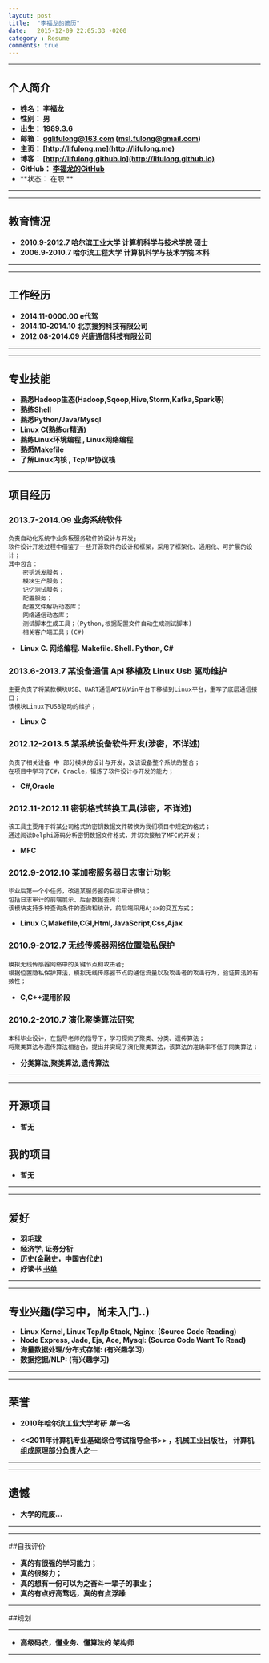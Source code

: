 ```yaml
---
layout: post
title:  "李福龙的简历"
date:   2015-12-09 22:05:33 -0200
category : Resume 
comments: true
---
```




---

## 个人简介

*	**姓名：	李福龙**
*	**性别：	男**
*	**出生：	1989.3.6**
*	**邮箱：	gglifulong@163.com (msl.fulong@gmail.com)**
*	**主页：	[http://lifulong.me](http://lifulong.me)**
*	**博客：	[http://lifulong.github.io](http://lifulong.github.io)**
*	**GitHub：	[李福龙的GitHub](https://github.com/lifulong)**
*	**状态：	在职 **

---


---

## 教育情况

*	**2010.9-2012.7		哈尔滨工业大学	计算机科学与技术学院	硕士**
*	**2006.9-2010.7		哈尔滨工程大学	计算机科学与技术学院	本科**

---

---

## 工作经历

*	**2014.11-0000.00			e代驾**
*	**2014.10-2014.10			北京搜狗科技有限公司**
*	**2012.08-2014.09			兴唐通信科技有限公司**

---

---

## 专业技能
* **熟悉Hadoop生态(Hadoop,Sqoop,Hive,Storm,Kafka,Spark等)**
* **熟练Shell**
* **熟悉Python/Java/Mysql**
* **Linux C(熟练or精通)**
* **熟练Linux环境编程 , Linux网络编程**
* **熟悉Makefile**
* **了解Linux内核 , Tcp/IP协议栈**


---

## 项目经历

### 2013.7-2014.09	业务系统软件

	负责自动化系统中业务板服务软件的设计与开发;
	软件设计开发过程中借鉴了一些开源软件的设计和框架，采用了框架化、通用化、可扩展的设计；
	其中包含：
		密钥派发服务；
		模块生产服务；
		记忆测试服务；
		配置服务；
		配置文件解析动态库；
		网络通信动态库；
		测试脚本生成工具；(Python,根据配置文件自动生成测试脚本)
		相关客户端工具；(C#)

*	**Linux C. 网络编程. Makefile. Shell. Python, C#**

### 2013.6-2013.7	某设备通信 Api 移植及 Linux Usb 驱动维护

	主要负责了将某款模块USB、UART通信API从Win平台下移植到Linux平台，重写了底层通信接口；
	该模块Linux下USB驱动的维护；

*	**Linux C**

### 2012.12-2013.5		某系统设备软件开发(涉密，不详述)
	
	负责了相关设备 中 部分模块的设计与开发，及该设备整个系统的整合；
	在项目中学习了C#，Oracle，锻炼了软件设计与开发的能力；

*	**C#,Oracle**

### 2012.11-2012.11	密钥格式转换工具(涉密，不详述)

	该工具主要用于将某公司格式的密钥数据文件转换为我们项目中规定的格式；
	通过阅读Delphi源码分析密钥数据文件格式，并初次接触了MFC的开发；

*	**MFC**

### 2012.9-2012.10	某加密服务器日志审计功能

	毕业后第一个小任务，改进某服务器的日志审计模块；
	包括日志审计的前端展示、后台数据查询；
	该模块支持多种查询条件的查询和统计，前后端采用Ajax的交互方式；

*	**Linux C,Makefile,CGI,Html,JavaScript,Css,Ajax**

### 2010.9-2012.7		无线传感器网络位置隐私保护

	模拟无线传感器网络中的关键节点和攻击者;
	根据位置隐私保护算法，模拟无线传感器节点的通信流量以及攻击者的攻击行为，验证算法的有效性；

*	**C,C++混用阶段**

### 2010.2-2010.7		演化聚类算法研究

	本科毕业设计，在指导老师的指导下，学习探索了聚类、分类、遗传算法；
	将聚类算法与遗传算法相结合，提出并实现了演化聚类算法，该算法的准确率不低于同类算法；

*	**分类算法,聚类算法,遗传算法**

---

---

## 开源项目

*	**暂无**

## 我的项目

*	**暂无**

---

---

## 爱好

*	**羽毛球**
*	**经济学, 证券分析**
*	**历史(金融史，中国古代史)**
*	**好读书 [书单](/book/2014/11/12/booklist/)**

---

---

## 专业兴趣(学习中，尚未入门..)

*	**Linux Kernel, Linux Tcp/Ip Stack, Nginx: (Source Code Reading)**
*	**Node Express, Jade, Ejs, Ace, Mysql: (Source Code Want To Read)**
*	**海量数据处理/分布式存储: (有兴趣学习)**
*	**数据挖掘/NLP: (有兴趣学习)**

---

---

## 荣誉

*	**2010年哈尔滨工业大学考研 *第一名***

*	**<<2011年计算机专业基础综合考试指导全书>> ，机械工业出版社， 计算机组成原理部分负责人之一**

---

---

## 遗憾

*	**大学的荒废...**

---


---

##自我评价

*	**真的有很强的学习能力；**
*	**真的很努力；**
*	**真的想有一份可以为之奋斗一辈子的事业；**
*	**真的有点好高骛远，真的有点浮躁**

---

##规划

---

*	**高级码农，懂业务、懂算法的 架构师**

---


